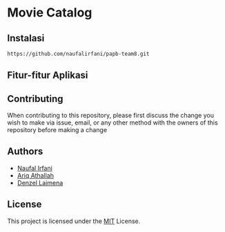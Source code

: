 # Movie Catalog

## Instalasi
```bash
https://github.com/naufalirfani/papb-team8.git
```

## Fitur-fitur Aplikasi

## Contributing
When contributing to this repository, please first discuss the change you wish to make via issue, email, or any other method with the owners of this repository before making a change

## Authors
- [Naufal Irfani](https://github.com/naufalirfani)
- [Ariq Athallah](https://github.com/ariqathallah)
- [Denzel Laimena](https://github.com/denzellaimena)

## License
This project is licensed under the [MIT](https://choosealicense.com/licenses/mit/) License.
